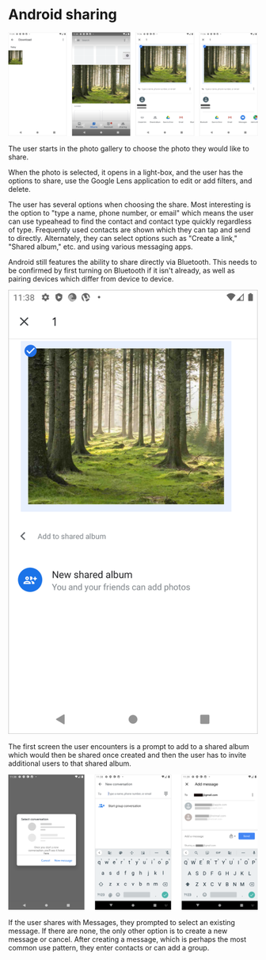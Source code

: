 # Android sharing

![](../../.gitbook/assets/android-sharing-menu.png)

The user starts in the photo gallery to choose the photo they would like to share.

‌When the photo is selected, it opens in a light-box, and the user has the options to share, use the Google Lens application to edit or add filters, and delete.

‌The user has several options when choosing the share. Most interesting is the option to "type a name, phone number, or email" which means the user can use typeahead to find the contact and contact type quickly regardless of type. Frequently used contacts are shown which they can tap and send to directly. Alternately, they can select options such as "Create a link," "Shared album," etc. and using various messaging apps.

Android still features the ability to share directly via Bluetooth. This needs to be confirmed by first turning on Bluetooth if it isn't already, as well as pairing devices which differ from device to device.

![](../../.gitbook/assets/android-sharing-8%20%282%29.png)

The first screen the user encounters is a prompt to add to a shared album which would then be shared once created and then the user has to invite additional users to that shared album.

![](../../.gitbook/assets/android-sharing-message.png)

If the user shares with Messages, they prompted to select an existing message. If there are none, the only other option is to create a new message or cancel. After creating a message, which is perhaps the most common use pattern, they enter contacts or can add a group.

